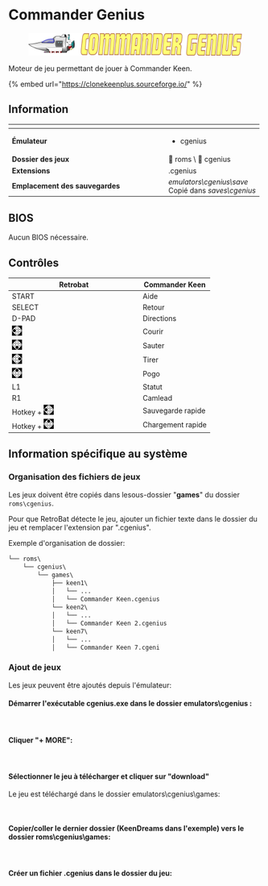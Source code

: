 # Commander Genius

<div align="left">

<figure><img src="https://raw.githubusercontent.com/fabricecaruso/es-theme-carbon/421cec038116fe7b6711fa35683470884a28ed55/art/logos/cgenius.svg" alt=""><figcaption></figcaption></figure>

</div>

Moteur de jeu permettant de jouer à Commander Keen.

{% embed url="https://clonekeenplus.sourceforge.io/" %}

## Information

<table data-header-hidden><thead><tr><th width="297"></th><th></th></tr></thead><tbody><tr><td><strong>Émulateur</strong></td><td><ul><li>cgenius</li></ul></td></tr><tr><td><strong>Dossier des jeux</strong></td><td><span data-gb-custom-inline data-tag="emoji" data-code="1f4c2">📂</span> roms \ <span data-gb-custom-inline data-tag="emoji" data-code="1f4c2">📂</span> cgenius</td></tr><tr><td><strong>Extensions</strong></td><td>.cgenius</td></tr><tr><td><strong>Emplacement des sauvegardes</strong></td><td><em>emulators\cgenius\save</em><br>Copié dans <em>saves\cgenius</em></td></tr></tbody></table>

## BIOS

Aucun BIOS nécessaire.

## Contrôles

<table><thead><tr><th width="246">Retrobat</th><th>Commander Keen</th></tr></thead><tbody><tr><td>START</td><td>Aide</td></tr><tr><td>SELECT</td><td>Retour</td></tr><tr><td>D-PAD</td><td>Directions</td></tr><tr><td><img src="../../../.gitbook/assets/image (33).png" alt=""></td><td>Courir</td></tr><tr><td><img src="../../../.gitbook/assets/image (20).png" alt=""></td><td>Sauter</td></tr><tr><td><img src="../../../.gitbook/assets/image (7).png" alt=""></td><td>Tirer</td></tr><tr><td><img src="../../../.gitbook/assets/image (35).png" alt=""></td><td>Pogo</td></tr><tr><td>L1</td><td>Statut</td></tr><tr><td>R1</td><td>Camlead</td></tr><tr><td>Hotkey + <img src="../../../.gitbook/assets/image (33).png" alt=""></td><td>Sauvegarde rapide</td></tr><tr><td>Hotkey + <img src="../../../.gitbook/assets/image (35).png" alt=""></td><td>Chargement rapide</td></tr></tbody></table>

## Information spécifique au système

### Organisation des fichiers de jeux

Les jeux doivent être copiés dans lesous-dossier "**games**" du dossier `roms\cgenius`.

Pour que RetroBat détecte le jeu, ajouter un fichier texte dans le dossier du jeu et remplacer l'extension par ".cgenius".

Exemple d'organisation de dossier:

```
└── roms\
    └── cgenius\
        └── games\
            ├── keen1\
            │   └── ...
            │   └── Commander Keen.cgenius
            └── keen2\
            │   └── ...
            │   └── Commander Keen 2.cgenius
            └── keen7\
            │   └── ...
            │   └── Commander Keen 7.cgeni
```

### Ajout de jeux

Les jeux peuvent être ajoutés depuis l'émulateur:

#### **Démarrer l'exécutable cgenius.exe dans le dossier emulators\cgenius :**

<div align="left">

<figure><img src="https://i.imgur.com/AzAGLU1.png" alt="" width="375"><figcaption></figcaption></figure>

</div>

#### Cliquer "+ MORE":

<div align="left">

<figure><img src="https://i.imgur.com/kytdlOg.png" alt="" width="375"><figcaption></figcaption></figure>

</div>

#### Sélectionner le jeu à télécharger et cliquer sur "download"

Le jeu est téléchargé dans le dossier emulators\cgenius\games:

<div align="left">

<figure><img src="https://i.imgur.com/ZZdiAKJ.png" alt=""><figcaption></figcaption></figure>

</div>

#### Copier/coller le dernier dossier (KeenDreams dans l'exemple) vers le dossier roms\cgenius\games:

<div align="left">

<figure><img src="https://i.imgur.com/tqAORuQ.png" alt=""><figcaption></figcaption></figure>

</div>

#### Créer un fichier .cgenius dans le dossier du jeu:

<div align="left">

<figure><img src="https://i.imgur.com/DYoPbqt.png" alt=""><figcaption></figcaption></figure>

</div>
